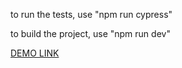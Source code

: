 to run the tests, use "npm run cypress"

to build the project, use "npm run dev"

[DEMO LINK](https://react-coding-challange-rose.vercel.app)

